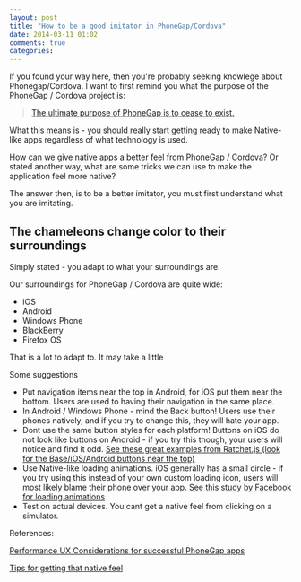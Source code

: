 ```yaml
---
layout: post
title: "How to be a good imitator in PhoneGap/Cordova"
date: 2014-03-11 01:02
comments: true
categories: 
---
```


If you found your way here, then you're probably seeking knowlege about Phonegap/Cordova. I want to first remind you what the purpose of the PhoneGap / Cordova project is:

> [The ultimate purpose of PhoneGap is to cease to exist.](http://phonegap.com/2012/05/09/phonegap-beliefs-goals-and-philosophy/)

What this means is - you should really start getting ready to make Native-like apps regardless of what technology is used.

How can we give native apps a better feel from PhoneGap / Cordova? Or stated another way, what are some tricks we can use to make the application feel more native? 

The answer then, is to be a better imitator, you must first understand what you are imitating.

## The chameleons change color to their surroundings

Simply stated - you adapt to what your surroundings are. 

Our surroundings for PhoneGap / Cordova are quite wide:

* iOS
* Android
* Windows Phone
* BlackBerry
* Firefox OS

That is a lot to adapt to. It may take a little 


Some suggestions

* Put navigation items near the top in Android, for iOS put them near the bottom. Users are used to having their navigation in the same place.
* In Android / Windows Phone - mind the Back button! Users use their phones natively, and if you try to change this, they will hate your app.
* Dont use the same button styles for each platform! Buttons on iOS do not look like buttons on Android - if you try this though, your users will notice and find it odd. [See these great examples from Ratchet.js (look for the Base/iOS/Android buttons near the top)](http://goratchet.com/components/)
* Use Native-like loading animations. iOS generally has a small circle - if you try using this instead of your own custom loading icon, users will most likely blame their phone over your app. [See this study by Facebook for loading animations](http://mercury.io/blog/the-psychology-of-waiting-loading-animations-and-facebook)
* Test on actual devices. You cant get a native feel from clicking on a simulator.



References:

[Performance UX Considerations for successful PhoneGap apps](http://www.tricedesigns.com/2013/03/11/performance-ux-considerations-for-successful-phonegap-apps/)

[Tips for getting that native feel](http://www.mikedellanoce.com/2012/09/10-tips-for-getting-that-native-ios.html)


